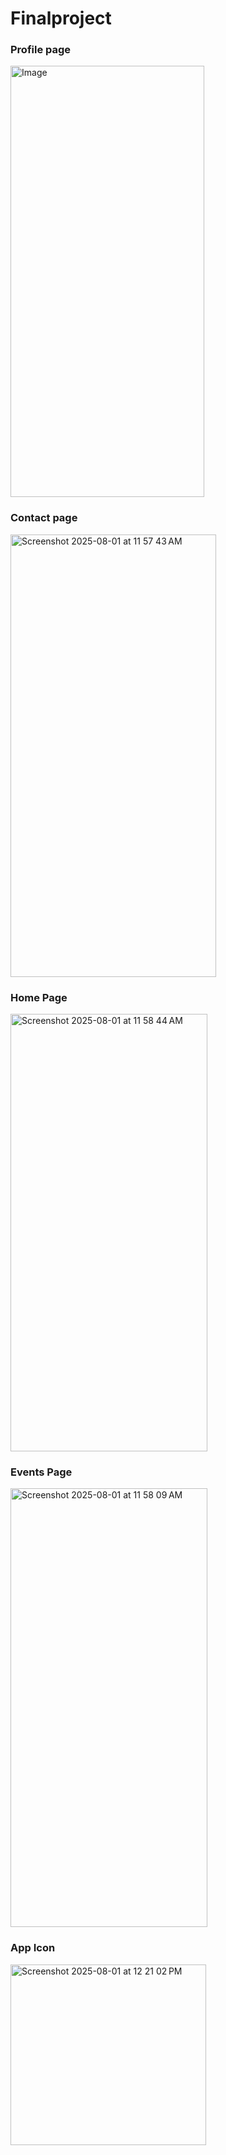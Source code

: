 # Finalproject

### Profile page
<img width="310" height="690" alt="Image" src="https://github.com/user-attachments/assets/47a7639a-f41a-4908-84d8-efd612a8c0eb" />

### Contact page
<img width="329" height="708" alt="Screenshot 2025-08-01 at 11 57 43 AM" src="https://github.com/user-attachments/assets/dc756dcd-659d-4d4b-a837-521aa778ec16" />

### Home Page 
<img width="315" height="700" alt="Screenshot 2025-08-01 at 11 58 44 AM" src="https://github.com/user-attachments/assets/5194e1e5-6c33-481b-aa23-8b61d0e35f8d" />

### Events Page
<img width="315" height="702" alt="Screenshot 2025-08-01 at 11 58 09 AM" src="https://github.com/user-attachments/assets/d01c0b7f-db98-4d19-b0ea-cb78cd08ff47" />

### App Icon
<img width="313" height="289" alt="Screenshot 2025-08-01 at 12 21 02 PM" src="https://github.com/user-attachments/assets/16bf5648-6844-4d34-b452-caa2deba1369" />
